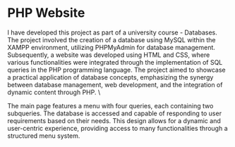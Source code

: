 # PHP Website 

I have developed this project as part of a university course - Databases. The project involved the creation of a database using MySQL within the XAMPP environment, utilizing PHPMyAdmin for database management. Subsequently, a website was developed using HTML and CSS, where various functionalities were integrated through the implementation of SQL queries in the PHP programming language. The project aimed to showcase a practical application of database concepts, emphasizing the synergy between database management, web development, and the integration of dynamic content through PHP. \ 

The main page features a menu with four queries, each containing two subqueries. The database is accessed and capable of responding to user requirements based on their needs. This design allows for a dynamic and user-centric experience, providing access to many functionalities through a structured menu system.


